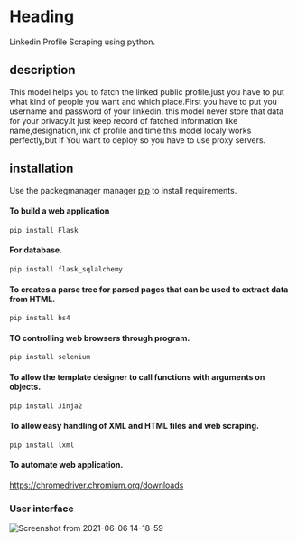 # Heading 

Linkedin Profile Scraping using python.

## description
  This model helps you to fatch the linked public profile.just you have to put what kind of people you want and which place.First you have to put you username and password of your linkedin. this model never store that data for your privacy.It just keep record of fatched information like name,designation,link of profile and time.this model localy works perfectly,but if You want to deploy so you have to use proxy servers.
  
## installation 

Use the packegmanager manager [pip](https://pypi.org/project/pip/) to install requirements.

#### To  build a web application
```
pip install Flask
```
#### For database.
```
pip install flask_sqlalchemy
```
#### To creates a parse tree for parsed pages that can be used to extract data from HTML.
````
pip install bs4
````

#### TO  controlling web browsers through program.
```
pip install selenium
```
#### To allow the template designer to call functions with arguments on objects.
```
pip install Jinja2
```

#### To allow easy handling of XML and HTML files and web scraping.
```
pip install lxml
```
#### To  automate  web application.
https://chromedriver.chromium.org/downloads


### User interface

![Screenshot from 2021-06-06 14-18-59](https://user-images.githubusercontent.com/46212104/120918784-ca568900-c6d3-11eb-9513-f6cacc7ed2c6.png)

